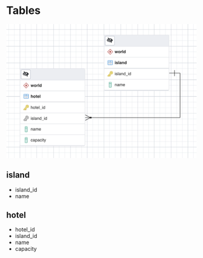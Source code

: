 # Tables

![schema](erd.png)

## island
- island_id
- name

## hotel
- hotel_id
- island_id
- name
- capacity
